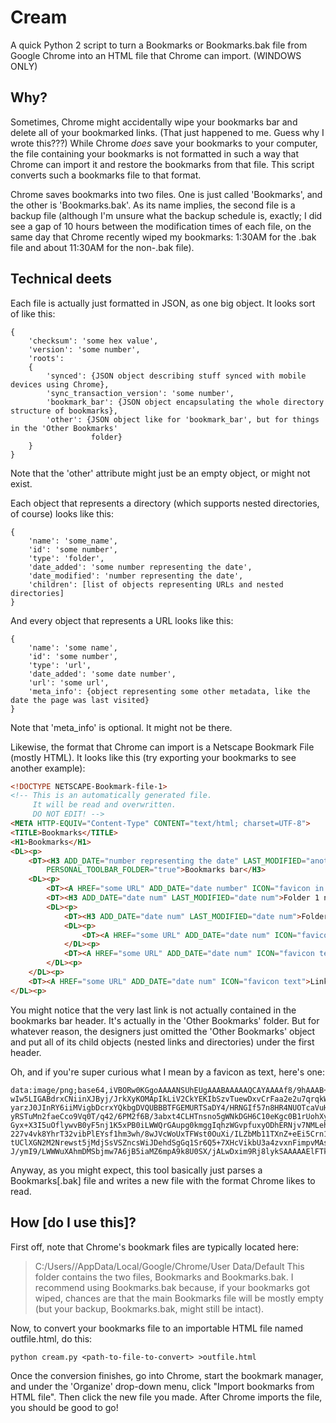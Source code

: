 # Cream

A quick Python 2 script to turn a Bookmarks or Bookmarks.bak file from Google Chrome into an HTML
file that Chrome can import. (WINDOWS ONLY)

## Why?

Sometimes, Chrome might accidentally wipe your bookmarks bar and delete all of your bookmarked
links. (That just happened to me. Guess why I wrote this???) While Chrome _does_ save your bookmarks
to your computer, the file containing your bookmarks is not formatted in such a way that Chrome can
import it and restore the bookmarks from that file. This script converts such a bookmarks file to 
that format.

Chrome saves bookmarks into two files. One is just called 'Bookmarks', and the other is
'Bookmarks.bak'. As its name implies, the second file is a backup file (although I'm unsure what the
backup schedule is, exactly; I did see a gap of 10 hours between the modification times of each
file, on the same day that Chrome recently wiped my bookmarks: 1:30AM for the .bak file and about
11:30AM for the non-.bak file). 

## Technical deets

Each file is actually just formatted in JSON, as one big object. It looks sort of like this:
```
{
    'checksum': 'some hex value',
    'version': 'some number',
    'roots':
    {
        'synced': {JSON object describing stuff synced with mobile devices using Chrome},
        'sync_transaction_version': 'some number',
        'bookmark_bar': {JSON object encapsulating the whole directory structure of bookmarks},
        'other': {JSON object like for 'bookmark_bar', but for things in the 'Other Bookmarks'
                  folder}
    }
}
```
Note that the 'other' attribute might just be an empty object, or might not exist.

Each object that represents a directory (which supports nested directories, of course) looks like
this:
```
{
	'name': 'some_name',
	'id': 'some number',
	'type': 'folder',
	'date_added': 'some number representing the date',
	'date_modified': 'number representing the date',
	'children': [list of objects representing URLs and nested directories]
}
```
And every object that represents a URL looks like this:
```
{	
	'name': 'some name',
	'id': 'some number',
	'type': 'url',
	'date_added': 'some date number',
	'url': 'some url',
	'meta_info': {object representing some other metadata, like the date the page was last visited}
}
```
Note that 'meta_info' is optional. It might not be there.

Likewise, the format that Chrome can import is a Netscape Bookmark File (mostly HTML).
It looks like this (try exporting your bookmarks to see another example):
```html
<!DOCTYPE NETSCAPE-Bookmark-file-1>
<!-- This is an automatically generated file.
     It will be read and overwritten.
     DO NOT EDIT! -->
<META HTTP-EQUIV="Content-Type" CONTENT="text/html; charset=UTF-8">
<TITLE>Bookmarks</TITLE>
<H1>Bookmarks</H1>
<DL><p>
    <DT><H3 ADD_DATE="number representing the date" LAST_MODIFIED="another date number"
    	PERSONAL_TOOLBAR_FOLDER="true">Bookmarks bar</H3>
    <DL><p>
        <DT><A HREF="some URL" ADD_DATE="date number" ICON="favicon in text form">Link 1 name</A>
        <DT><H3 ADD_DATE="date num" LAST_MODIFIED="date num">Folder 1 name</H3>
        <DL><p>
            <DT><H3 ADD_DATE="date num" LAST_MODIFIED="date num">Folder 2 name</H3>
            <DL><p>
                <DT><A HREF="some URL" ADD_DATE="date num" ICON="favicon text">Link 2 name</A>
            </DL><p>
            <DT><A HREF="some URL" ADD_DATE="date num" ICON="favicon text">Link 3 name</A>
        </DL><p>
    </DL><p>
    <DT><A HREF="some URL" ADD_DATE="date num" ICON="favicon text">Link 4 name</A>
</DL><p>
```

You might notice that the very last link is not actually contained in the bookmarks bar header. It's
actually in the 'Other Bookmarks' folder. But for whatever reason, the designers just omitted the
'Other Bookmarks' object and put all of its child objects (nested links and directories) under the
first header.

Oh, and if you're super curious what I mean by a favicon as text, here's one:
```
data:image/png;base64,iVBORw0KGgoAAAANSUhEUgAAABAAAAAQCAYAAAAf8/9hAAAB+0lEQVQ4jW2TS08bQRCEv55Zv03
wIw5LIGABdrxCNiinXJByj/JrkXyKOMApIkLiV2CkYEKIbSzvTuewDxvCrFaa2e2u7qrqkW+fvyqAqiIivLYHsnO60hjz8uNr62X
yarzJ0JInRY6iiMVigbDcrxYQkbgDVQUBBBTFGEMURTSaDY4/HRNGIf57n8HR4NUOTcaVuHIYhkz+TugFPZrNJvfje4IgYL2+zmQ
yRSTuMn2faeCco9Vq0T/q42/6PM2f6B/3abxt4CLHTnsno5gWNkDGH6C10eKgc0B1rUohXyAIAiqVCuVymXqthnMRSSgigrdqkzG
Gyx+X3I5uOflywvB0yF5nj1K5xPB0iLWWQrGAupg0kmggIqhzWGvpfuxyODhERNjv7NMLehhr6Pa61Oo1nHOIJC4gGCXuwKHkcjl
227v4vk8YhrT32vibPlEYsf1hm3wh/8wJVcWoUxTFWst0OuXi/ILZbMb11TXnZ+eEi5Crn1ecfT/j4fcD1toYRGPrPRFBVDIXNt5
tUClXGN2M2Nrewst5jMdjSsVSZncsWiJDehdSgGq1Sr6Q5+7XHcVikbU3a4zvxnFimpvMAsL/Ljw+PqJ/FM/zmM/nzG5neJ6Xig6
J/ymI9/LWWWuXAhmDMSbjmw7A6jB5iaMZ6mpA9k8U0SX/jALwDxim9Rj8lykSAAAAAElFTkSuQmCC
```

Anyway, as you might expect, this tool basically just parses a Bookmarks[.bak] file and writes a new
file with the format Chrome likes to read.

## How [do I use this]?

First off, note that Chrome's bookmark files are typically located here:
> C:/Users/<your-name>/AppData/Local/Google/Chrome/User Data/Default
This folder contains the two files, Bookmarks and Bookmarks.bak. I recommend using Bookmarks.bak
because, if your bookmarks got wiped, chances are that the main Bookmarks file will be mostly empty
(but your backup, Bookmarks.bak, might still be intact).

Now, to convert your bookmarks file to an importable HTML file named outfile.html, do this:
```
python cream.py <path-to-file-to-convert> >outfile.html
```

Once the conversion finishes, go into Chrome, start the bookmark manager, and under the 'Organize'
drop-down menu, click "Import bookmarks from HTML file". Then click the new file you made. After
Chrome imports the file, you should be good to go!